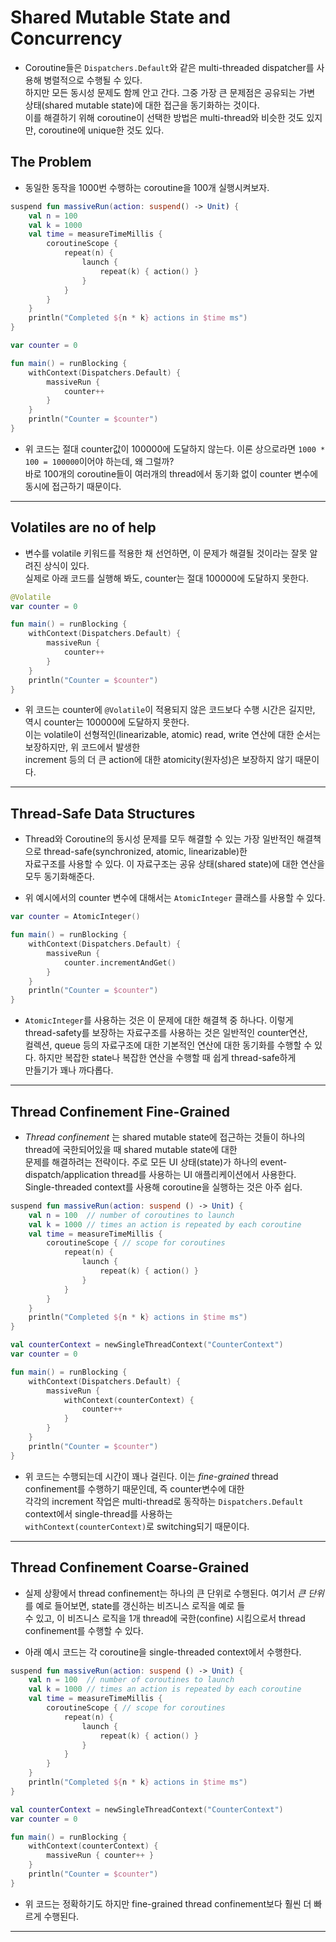 # Shared Mutable State and Concurrency

- Coroutine들은 `Dispatchers.Default`와 같은 multi-threaded dispatcher를 사용해 병렬적으로 수행될 수 있다.  
  하지만 모든 동시성 문제도 함께 안고 간다. 그중 가장 큰 문제점은 공유되는 가변 상태(shared mutable state)에 대한 접근을 동기화하는 것이다.  
  이를 해결하기 위해 coroutine이 선택한 방법은 multi-thread와 비슷한 것도 있지만, coroutine에 unique한 것도 있다.

## The Problem

- 동일한 동작을 1000번 수행하는 coroutine을 100개 실행시켜보자.

```kt
suspend fun massiveRun(action: suspend() -> Unit) {
	val n = 100
	val k = 1000
	val time = measureTimeMillis {
		coroutineScope {
			repeat(n) {
				launch {
					repeat(k) { action() }
				}
			}
		}
	}
	println("Completed ${n * k} actions in $time ms")
}

var counter = 0

fun main() = runBlocking {
	withContext(Dispatchers.Default) {
		massiveRun {
			counter++
		}
	}
	println("Counter = $counter")
}
```

- 위 코드는 절대 counter값이 100000에 도달하지 않는다. 이론 상으로라면 `1000 * 100 = 100000`이어야 하는데, 왜 그럴까?  
  바로 100개의 coroutine들이 여러개의 thread에서 동기화 없이 counter 변수에 동시에 접근하기 때문이다.

---

## Volatiles are no of help

- 변수를 volatile 키워드를 적용한 채 선언하면, 이 문제가 해결될 것이라는 잘못 알려진 상식이 있다.  
  실제로 아래 코드를 실행해 봐도, counter는 절대 100000에 도달하지 못한다.

```kt
@Volatile
var counter = 0

fun main() = runBlocking {
	withContext(Dispatchers.Default) {
		massiveRun {
			counter++
		}
	}
	println("Counter = $counter")
}
```

- 위 코드는 counter에 `@Volatile`이 적용되지 않은 코드보다 수행 시간은 길지만, 역시 counter는 100000에 도달하지 못한다.  
  이는 volatile이 선형적인(linearizable, atomic) read, write 연산에 대한 순서는 보장하지만, 위 코드에서 발생한  
  increment 등의 더 큰 action에 대한 atomicity(원자성)은 보장하지 않기 때문이다.

---

## Thread-Safe Data Structures

- Thread와 Coroutine의 동시성 문제를 모두 해결할 수 있는 가장 일반적인 해결책으로 thread-safe(synchronized, atomic, linearizable)한  
  자료구조를 사용할 수 있다. 이 자료구조는 공유 상태(shared state)에 대한 연산을 모두 동기화해준다.

- 위 예시에서의 counter 변수에 대해서는 `AtomicInteger` 클래스를 사용할 수 있다.

```kt
var counter = AtomicInteger()

fun main() = runBlocking {
	withContext(Dispatchers.Default) {
		massiveRun {
			counter.incrementAndGet()
		}
	}
	println("Counter = $counter")
}
```

- `AtomicInteger`를 사용하는 것은 이 문제에 대한 해결책 중 하나다. 이렇게 thread-safety를 보장하는 자료구조를 사용하는 것은 일반적인 counter연산,  
  컬렉션, queue 등의 자료구조에 대한 기본적인 연산에 대한 동기화를 수행할 수 있다. 하지만 복잡한 state나 복잡한 연산을 수행할 때 쉽게 thread-safe하게  
  만들기가 꽤나 까다롭다.

---

## Thread Confinement Fine-Grained

- _Thread confinement_ 는 shared mutable state에 접근하는 것들이 하나의 thread에 국한되어있을 때 shared mutable state에 대한  
  문제를 해결하려는 전략이다. 주로 모든 UI 상태(state)가 하나의 event-dispatch/application thread를 사용하는 UI 애플리케이션에서 사용한다.  
  Single-threaded context를 사용해 coroutine을 실행하는 것은 아주 쉽다.

```kt
suspend fun massiveRun(action: suspend () -> Unit) {
	val n = 100  // number of coroutines to launch
	val k = 1000 // times an action is repeated by each coroutine
	val time = measureTimeMillis {
		coroutineScope { // scope for coroutines
			repeat(n) {
				launch {
					repeat(k) { action() }
				}
			}
		}
	}
	println("Completed ${n * k} actions in $time ms")
}

val counterContext = newSingleThreadContext("CounterContext")
var counter = 0

fun main() = runBlocking {
	withContext(Dispatchers.Default) {
		massiveRun {
			withContext(counterContext) {
				counter++
			}
		}
	}
	println("Counter = $counter")
}
```

- 위 코드는 수행되는데 시간이 꽤나 걸린다. 이는 _fine-grained_ thread confinement를 수행하기 때문인데, 즉 counter변수에 대한  
  각각의 increment 작업은 multi-thread로 동작하는 `Dispatchers.Default` context에서 single-thread를 사용하는  
  `withContext(counterContext)`로 switching되기 때문이다.

---

## Thread Confinement Coarse-Grained

- 실제 상황에서 thread confinement는 하나의 큰 단위로 수행된다. 여기서 _큰 단위_ 를 예로 들어보면, state를 갱신하는 비즈니스 로직을 예로 들  
  수 있고, 이 비즈니스 로직을 1개 thread에 국한(confine) 시킴으로서 thread confinement를 수행할 수 있다.

- 아래 예시 코드는 각 coroutine을 single-threaded context에서 수행한다.

```kt
suspend fun massiveRun(action: suspend () -> Unit) {
	val n = 100  // number of coroutines to launch
	val k = 1000 // times an action is repeated by each coroutine
	val time = measureTimeMillis {
		coroutineScope { // scope for coroutines
			repeat(n) {
				launch {
					repeat(k) { action() }
				}
			}
		}
	}
	println("Completed ${n * k} actions in $time ms")
}

val counterContext = newSingleThreadContext("CounterContext")
var counter = 0

fun main() = runBlocking {
	withContext(counterContext) {
		massiveRun { counter++ }
	}
	println("Counter = $counter")
}
```

- 위 코드는 정확하기도 하지만 fine-grained thread confinement보다 훨씬 더 빠르게 수행된다.

---
